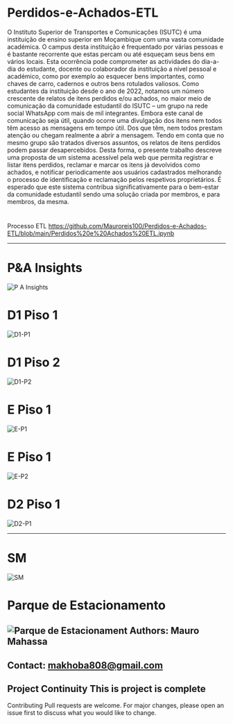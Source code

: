 # Perdidos-e-Achados-ETL

O Instituto Superior de Transportes e Comunicações (ISUTC) é uma instituição de ensino superior em Moçambique com uma vasta comunidade académica. O campus desta instituição é frequentado por várias pessoas e é bastante recorrente que estas percam ou até esqueçam seus bens em vários locais. Esta ocorrência pode comprometer as actividades do dia-a-dia do estudante, docente ou colaborador da instituição a nível pessoal e académico, como por exemplo ao esquecer bens importantes, como chaves de carro, cadernos e outros bens rotulados valiosos. Como estudantes da instituição desde o ano de 2022, notamos um número crescente de relatos de itens perdidos e/ou achados, no maior meio de comunicação da comunidade estudantil do ISUTC – um grupo na rede social WhatsApp com mais de mil integrantes. Embora este canal de comunicação seja útil, quando ocorre uma divulgação dos itens nem todos têm acesso as mensagens em tempo útil. Dos que têm, nem todos prestam atenção ou chegam realmente a abrir a mensagem. Tendo em conta que no mesmo grupo são tratados diversos assuntos, os relatos de itens perdidos podem passar desapercebidos. Desta forma, o presente trabalho descreve uma proposta de um sistema acessível pela web que permita registrar e listar itens perdidos, reclamar e marcar os itens já devolvidos como achados, e notificar periodicamente aos usuários cadastrados melhorando o processo de identificação e reclamação pelos respetivos proprietários. É esperado que este sistema contribua significativamente para o bem-estar da comunidade estudantil sendo uma solução criada por membros, e para membros, da mesma.

#
Processo ETL
https://github.com/Mauroreis100/Perdidos-e-Achados-ETL/blob/main/Perdidos%20e%20Achados%20ETL.ipynb

---
# P&A Insights
![P A Insights](https://github.com/user-attachments/assets/2fc78f5e-594c-431c-82f7-0eb933fecdf7)

# D1 Piso 1
![D1-P1](https://github.com/user-attachments/assets/d41f507f-97a1-4605-ba02-3829f9a3757e)

# D1 Piso 2
![D1-P2](https://github.com/user-attachments/assets/2efda07c-4457-4d9c-828c-4f5618ccb0eb)

# E Piso 1
![E-P1](https://github.com/user-attachments/assets/d459d96d-b95e-4c4c-a90b-5b3b578c81dd)

# E Piso 1
![E-P2](https://github.com/user-attachments/assets/de1413d1-c141-425d-944e-457a66a383cb)

# D2 Piso 1
![D2-P1](https://github.com/user-attachments/assets/dac25bcb-0295-41d3-8008-3b92a8d1118f)

---


# SM
![SM](https://github.com/user-attachments/assets/eff66eee-c8fe-44ee-bcfe-7db59ecc6b0e)

# Parque de Estacionamento
![Parque de Estacionament](https://github.com/user-attachments/assets/4f89117c-5e60-41aa-aec1-fe9caae22f1a)
Authors: Mauro Mahassa
---
Contact: makhoba808@gmail.com
---
Project Continuity
This is project is complete
---
Contributing
Pull requests are welcome. For major changes, please open an issue first to discuss what you would like to change.
